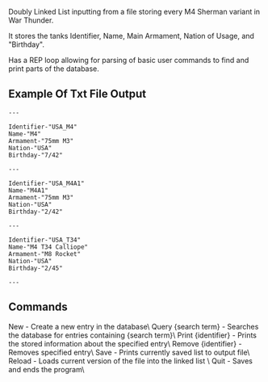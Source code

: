 Doubly Linked List inputting from a file storing every M4 Sherman variant in War Thunder.

It stores the tanks Identifier, Name, Main Armament, Nation of Usage, and "Birthday".

Has a REP loop allowing for parsing of basic user commands to find and print parts of the database.

## Example Of Txt File Output

```
---

Identifier-"USA_M4"
Name-"M4"
Armament-"75mm M3"
Nation-"USA"
Birthday-"7/42"

---

Identifier-"USA_M4A1"
Name-"M4A1"
Armament-"75mm M3"
Nation-"USA"
Birthday-"2/42"

---

Identifier-"USA_T34"
Name-"M4 T34 Calliope"
Armament-"M8 Rocket"
Nation-"USA"
Birthday-"2/45"

---

```

## Commands
New - Create a new entry in the database\\
Query {search term} - Searches the database for entries containing {search term}\\
Print {identifier} - Prints the stored information about the specified entry\\
Remove {identifier} - Removes specified entry\\
Save - Prints currently saved list to output file\\
Reload - Loads current version of the file into the linked list \\
Quit - Saves and ends the program\\
